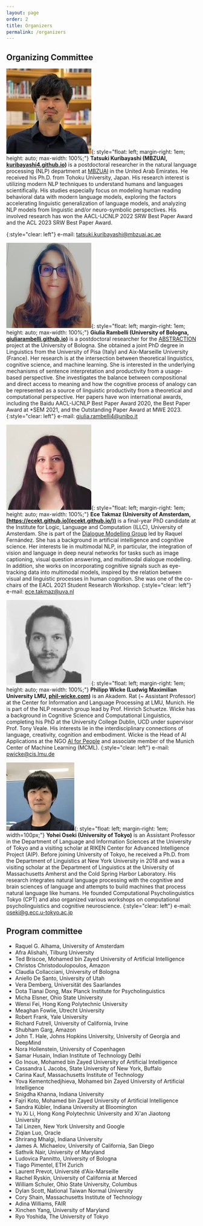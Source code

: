 ```yaml
---
layout: page
order: 2
title: Organizers
permalink: /organizers
---
```


## Organizing Committee

![](/assets/img/TK.jpeg){: style="float: left; margin-right: 1em; height: auto;  max-width: 100%;"}
<b>Tatsuki Kuribayashi (MBZUAI, [kuribayashi4.github.io](https://kuribayashi4.github.io/))</b> is a postdoctoral researcher in the natural language processing (NLP) department at [MBZUAI](https://mbzuai.ac.ae/) in the United Arab Emirates.
He received his Ph.D. from Tohoku University, Japan.
His research interest is utilizing modern NLP techniques to understand humans and languages scientifically. His studies especially focus on modeling human reading behavioral data with modern language models, exploring the factors accelerating linguistic generalization of language models, and analyzing NLP models from linguistic and/or neuro-symbolic perspectives.
His involved research has won the AACL-IJCNLP 2022 SRW Best Paper Award and the ACL 2023 SRW Best Paper Award.

{:style="clear: left"}
e-mail: [tatsuki.kuribayashi@mbzuai.ac.ae](mailto:tatsuki.kuribayashi@mbzuai.ac.ae)

![](/assets/img/GR.jpg){: style="float: left; margin-right: 1em;  height: auto;  max-width: 100%;"}
<b>Giulia Rambelli (University of Bologna, [giuliarambelli.github.io](https://giuliarambelli.github.io/))</b> is a postdoctoral researcher for the [ABSTRACTION](https://abstraction.it/) project at the University of Bologna. She obtained a joint PhD degree in Linguistics from the University of Pisa (Italy) and Aix-Marseille University (France). Her research is at the intersection between theoretical linguistics, cognitive science, and machine learning. She is interested in the underlying mechanisms of sentence interpretation and productivity from a usage-based perspective. She investigates the balance between compositional and direct access to meaning and how the cognitive process of analogy can be represented as a source of linguistic productivity from a theoretical and computational perspective. Her papers have won international awards, including the Baidu AACL-IJCNLP Best Paper Award 2020, the Best Paper Award at \*SEM 2021, and the Outstanding Paper Award at MWE 2023.
{:style="clear: left"}
e-mail: [giulia.rambelli4@unibo.it](mailto:giulia.rambelli4@unibo.it)


![](/assets/img/ET.jpeg){: style="float: left; margin-right: 1em; height: auto;  max-width: 100%;"}
<b>Ece Takmaz (University of Amsterdam, [https://ecekt.github.io](ecekt.github.io/))</b> is a final-year PhD candidate at the Institute for Logic, Language and Computation (ILLC), University of Amsterdam. She is part of the [Dialogue Modelling Group](https://dmg-illc.github.io/dmg/) led by Raquel Fernández. She has a background in artificial intelligence and cognitive science. Her interests lie in multimodal NLP, in particular, the integration of vision and language in deep neural networks for tasks such as image captioning, visual question answering, and multimodal dialogue modelling. In addition, she works on incorporating cognitive signals such as eye-tracking data into multimodal models, inspired by the relation between visual and linguistic processes in human cognition. She was one of the co-chairs of the EACL 2021 Student Research Workshop.
{:style="clear: left"}
e-mail: [ece.takmaz@uva.nl](mailto:ece.takmaz@uva.nl)

![](/assets/img/PW.jpeg){: style="float: left; margin-right: 1em; height: auto;  max-width: 100%;"}
<b>Philipp Wicke (Ludwig Maximilian University LMU, [phil-wicke.com](https://www.phil-wicke.com/))</b> is an Akadem. Rat (~ Assistant Professor) at the Center for Information and Language Processing at LMU, Munich. He is part of the NLP research group lead by Prof. Hinrich Schuetze. Wicke has a background in Cognitive Science and Computational Linguistics, completing his PhD at the University College Dublin, UCD under supervisor Prof. Tony Veale. His interests lie in the interdisciplinary connections of language, creativity, cognition and embodiment. Wicke is the Head of AI Applications at the NGO [AI for People](https://www.aiforpeople.org/) and associate member of the Munich Center of Machine Learning (MCML).
{:style="clear: left"}
e-mail: [pwicke@cis.lmu.de](mailto:pwicke@cis.lmu.de)

![](/assets/img/yohei.jpeg){: style="float: left; margin-right: 1em; width=100px;"}
<b>Yohei Oseki (University of Tokyo)</b> is an Assistant Professor in the Department of Language and Information Sciences at the University of Tokyo and a visiting scholar at RIKEN Center for Advanced Intelligence Project (AIP). Before joining University of Tokyo, he received a Ph.D. from the Department of Linguistics at New York University in 2018 and was a visiting scholar at the Department of Linguistics at the University of Massachusetts Amherst and the Cold Spring Harbor Laboratory. His research integrates natural language processing with the cognitive and brain sciences of language and attempts to build machines that process natural language like humans. He founded Computational Psycholinguistics Tokyo (CPT) and also organized various workshops on computational psycholinguistics and cognitive neuroscience.
{:style="clear: left"}
e-mail: [oseki@g.ecc.u-tokyo.ac.jp](mailto:oseki@g.ecc.u-tokyo.ac.jp)

<!--
- <b>Tatsuki Kuribayashi (MBZUAI, [tatsuki.kuribayashi@mbzuai.ac.ae](mailto:tatsuki.kuribayashi@mbzuai.ac.ae))</b> is a postdoctoral researcher in the natural language processing (NLP) department at [MBZUAI](https://mbzuai.ac.ae/) in the United Arab Emirates.
He received his Ph.D. from Tohoku University, Japan.
His research interest is utilizing modern NLP techniques to understand humans and languages scientifically. His studies especially focus on modeling human reading behavioral data with modern language models, exploring the factors accelerating linguistic generalization of language models, and analyzing NLP models from linguistic and/or neuro-symbolic perspectives.
His involved research has won the AACL-IJCNLP 2022 SRW Best Paper Award and the ACL 2023 SRW Best Paper Award.

- <b>Giulia Rambelli (University of Bologna, [giulia.rambelli4@unibo.it](mailto:giulia.rambelli4@unibo.it))</b> is a postdoctoral researcher for the [ABSTRACTION](https://abstraction.it/) project at the University of Bologna. She obtained a joint PhD degree in Linguistics from the University of Pisa (Italy) and Aix-Marseille University (France). Her research is at the intersection between theoretical linguistics, cognitive science, and machine learning. She is interested in the underlying mechanisms of sentence interpretation and productivity from a usage-based perspective. She investigates the balance between compositional and direct access to meaning and how the cognitive process of analogy can be represented as a source of linguistic productivity from a theoretical and computational perspective. Her papers have won international awards, including the Baidu AACL-IJCNLP Best Paper Award 2020, the Best Paper Award at \*SEM 2021, and the Outstanding Paper Award at MWE 2023.

- <b>Ece Takmaz (University of Amsterdam, [ece.takmaz@uva.nl](mailto:ece.takmaz@uva.nl))</b> is a final-year PhD candidate at the Institute for Logic, Language and Computation (ILLC), University of Amsterdam. She is part of the [Dialogue Modelling Group](https://dmg-illc.github.io/dmg/) led by Raquel Fernández. She has a background in artificial intelligence and cognitive science. Her interests lie in multimodal NLP, in particular, the integration of vision and language in deep neural networks for tasks such as image captioning, visual question answering, and multimodal dialogue modelling. In addition, she works on incorporating cognitive signals such as eye-tracking data into multimodal models, inspired by the relation between visual and linguistic processes in human cognition. She was one of the co-chairs of the EACL 2021 Student Research Workshop.

- <b>Philipp Wicke (Ludwig Maximilian University LMU, [pwicke@cis.lmu.de](mailto:pwicke@cis.lmu.de))</b> is an Akadem. Rat (~ Assistant Professor) at the Center for Information and Language Processing at LMU, Munich. He is part of the NLP research group lead by Prof. Hinrich Schuetze. Wicke has a background in Cognitive Science and Computational Linguistics, completing his PhD at the University College Dublin, UCD under supervisor Prof. Tony Veale. His interests lie in the interdisciplinary connections of language, creativity, cognition and embodiment. Wicke is the Head of AI Applications at the NGO [AI for People](https://www.aiforpeople.org/) and associate member of the Munich Center of Machine Learning (MCML).
  
- <b>Yohei Oseki (University of Tokyo, [oseki@g.ecc.u-tokyo.ac.jp](mailto:oseki@g.ecc.u-tokyo.ac.jp))</b> is an Assistant Professor in the Department of Language and Information Sciences at the University of Tokyo and a visiting scholar at RIKEN Center for Advanced Intelligence Project (AIP). Before joining University of Tokyo, he received a Ph.D. from the Department of Linguistics at New York University in 2018 and was a visiting scholar at the Department of Linguistics at the University of Massachusetts Amherst and the Cold Spring Harbor Laboratory. His research integrates natural language processing with the cognitive and brain sciences of language and attempts to build machines that process natural language like humans. He founded Computational Psycholinguistics Tokyo (CPT) and also organized various workshops on computational psycholinguistics and cognitive neuroscience.

-->

## Program committee 
- Raquel G. Alhama, University of Amsterdam 
- Afra Alishahi, Tilburg University 
- Ted Briscoe, Mohamed bin Zayed University of Artificial Intelligence 
- Christos Christodoulopoulos, Amazon 
- Claudia Collacciani, University of Bologna 
- Aniello De Santo, University of Utah 
- Vera Demberg, Universit&auml;t des Saarlandes 
- Dota Tianai Dong, Max Planck Institute for Psycholinguistics 
- Micha Elsner, Ohio State University 
- Wenxi Fei, Hong Kong Polytechnic University 
- Meaghan Fowlie, Utrecht University 
- Robert Frank, Yale University 
- Richard Futrell, University of California, Irvine 
- Shubham Garg, Amazon 
- John T. Hale, Johns Hopkins University, University of Georgia and DeepMind 
- Nora Hollenstein, University of Copenhagen 
- Samar Husain, Indian Institute of Technology Delhi 
- Go Inoue, Mohamed bin Zayed University of Artificial Intelligence 
- Cassandra L Jacobs, State University of New York, Buffalo 
- Carina Kauf, Massachusetts Institute of Technology 
- Yova Kementchedjhieva, Mohamed bin Zayed University of Artificial Intelligence 
- Snigdha Khanna, Indiana University 
- Fajri Koto, Mohamed bin Zayed University of Artificial Intelligence 
- Sandra Kübler, Indiana University at Bloomington 
- Yu Xi Li, Hong Kong Polytechnic University and Xi'an Jiaotong University 
- Tal Linzen, New York University and Google 
- Ziqian Luo, Oracle 
- Shrirang Mhalgi, Indiana University 
- James A. Michaelov, University of California, San Diego 
- Sathvik Nair, University of Maryland 
- Ludovica Pannitto, University of Bologna 
- Tiago Pimentel, ETH Zurich 
- Laurent Prevot, Université d'Aix-Marseille 
- Rachel Ryskin, University of California at Merced 
- William Schuler, Ohio State University, Columbus 
- Dylan Scott, National Taiwan Normal University
- Cory Shain, Massachusetts Institute of Technology 
- Adina Williams, FAIR 
- Xinchen Yang, University of Maryland 
- Ryo Yoshida, The University of Tokyo
